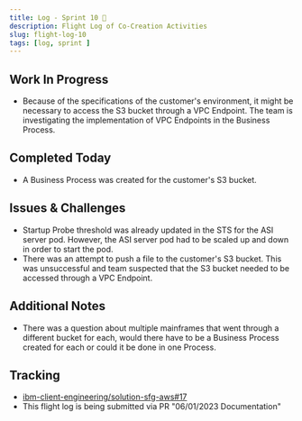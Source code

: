 ```yaml
---
title: Log - Sprint 10 🛫
description: Flight Log of Co-Creation Activities
slug: flight-log-10
tags: [log, sprint ]
---
```


## Work In Progress 
- Because of the specifications of the customer's environment, it might be necessary to access the S3 bucket through a VPC Endpoint. The team is investigating the  implementation of VPC Endpoints in the Business Process. 

## Completed Today
- A Business Process was created for the customer's S3 bucket. 

## Issues & Challenges
- Startup Probe threshold was already updated in the STS for the ASI server pod. However,  the ASI server pod had to be scaled up and down in order to start the pod.
- There was an attempt to push a file to the customer's S3 bucket. This was unsuccessful and team suspected that the S3 bucket needed to be accessed through a VPC Endpoint. 

## Additional Notes
- There was a question about multiple mainframes that went through a different bucket for each, would there have to be a Business Process created for each or could it be done in one Process. 

## Tracking
- [ibm-client-engineering/solution-sfg-aws#17](https://zenhub.ibm.com/workspaces/st5-action-information-center-64343620d0cfd0000f03a114/issues/ibm-client-engineering/solution-sfg-aws/17)
- This flight log is being submitted via PR "06/01/2023 Documentation"